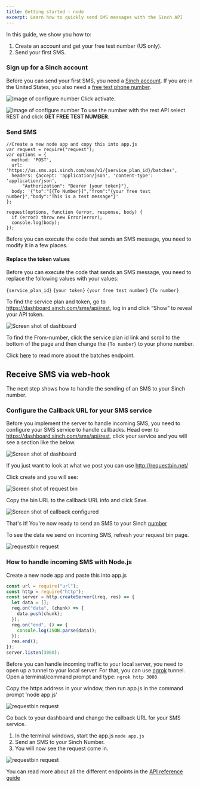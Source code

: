 ```yaml
---
title: Getting started - node
excerpt: Learn how to quickly send SMS messages with the Sinch API
---
```

In this guide, we show you how to:

1. Create an account and get your free test number (US only).
2. Send your first SMS.

### Sign up for a Sinch account

Before you can send your first SMS, you need a [Sinch
account](https://dashboard.sinch.com/signup). If you are in the United States, you also need a [free test phone number](https://dashboard.sinch.com/numbers/your-numbers/numbers).

![Image of configure number](images\new-number\activateyournumber.png)
Click activate.

![Image of configure number](images\new-number\select-rest.png)
To use the number with the rest API select REST and click **GET FREE TEST NUMBER**.

### Send SMS

```nodejs NodeJS
//Create a new node app and copy this into app.js
var request = require("request");
var options = {
  method: 'POST',
  url: 'https://us.sms.api.sinch.com/xms/v1/{service_plan_id}/batches',
  headers: {accept: 'application/json', 'content-type': 'application/json',
      "Authorization": "Bearer {your token}"},
  body: '{"to":"[{To Number}]","from":"{your free test number}","body":"This is a test message"}'
};

request(options, function (error, response, body) {
  if (error) throw new Error(error);
  console.log(body);
});
```

Before you can execute the code that sends an SMS message, you need to modify it in a few places.

#### Replace the token values

Before you can execute the code that sends an SMS message, you need to replace the following values with your values:

`{service_plan_id}`
`{your token}`
`{your free test number}`
`{To number}`

To find the service plan and token, go to https://dashboard.sinch.com/sms/api/rest, log in and click “Show” to reveal your API token.


![Screen shot of dashboard](images\sms-callback-url.png)

To find the From-number, click the service plan id link and scroll to the bottom of the page and then change the `{To number}` to your phone number.

Click [here](https://developers.sinch.com/reference/#sendsms) to read more about the batches endpoint.

## Receive SMS via web-hook  

The next step shows how to handle the sending of an SMS to your Sinch number.

### Configure the Callback URL for your SMS service

Before you implement the server to handle incoming SMS, you need to configure your SMS service to handle callbacks. Head over to https://dashboard.sinch.com/sms/api/rest, click your service and you will see a section like the below.

![Screen shot of dashboard](images\sms-callback-url.png)

If you just want to look at what we post you can use http://requestbin.net/

Click create and you will see:

![Screen shot of request bin](images\requestbin.png)

Copy the bin URL to the callback URL info and click Save.

![Screen shot of callback configured](images\callbackurlconfigured.png)

That's it! You're now ready to send an SMS to your Sinch [number](https://dashboard.sinch.com/numbers/your-numbers/numbers)

To see the data we send on incoming SMS, refresh your request bin page.

![requestbin request](images\requestbin-request.png)

### How to handle incoming SMS with Node.js

Create a new node app and paste this into app.js

```javascript
const url = require("url");
const http = require("http");
const server = http.createServer((req, res) => {
  let data = [];
  req.on("data", (chunk) => {
    data.push(chunk);
  });
  req.on("end", () => {
    console.log(JSON.parse(data));
  });
  res.end();
});
server.listen(3000);
```

Before you can handle incoming traffic to your local server, you need to open up a tunnel to your local server. For that, you can use [ngrok](https://ngrok.com/) tunnel. Open a terminal/command prompt and type: `ngrok http 3000`

Copy the https address in your window, then run app.js in the command prompt 'node app.js'

![requestbin request](images\ngrok.png)

Go back to your dashboard and change the callback URL for your SMS service.

1. In the terminal windows, start the app.js `node app.js`
2. Send an SMS to your Sinch Number.
3. You will now see the request come in.

![requestbin request](images\noderesponse.png)

You can read more about all the different endpoints in the [API reference guide](https://developers.sinch.com/reference)
